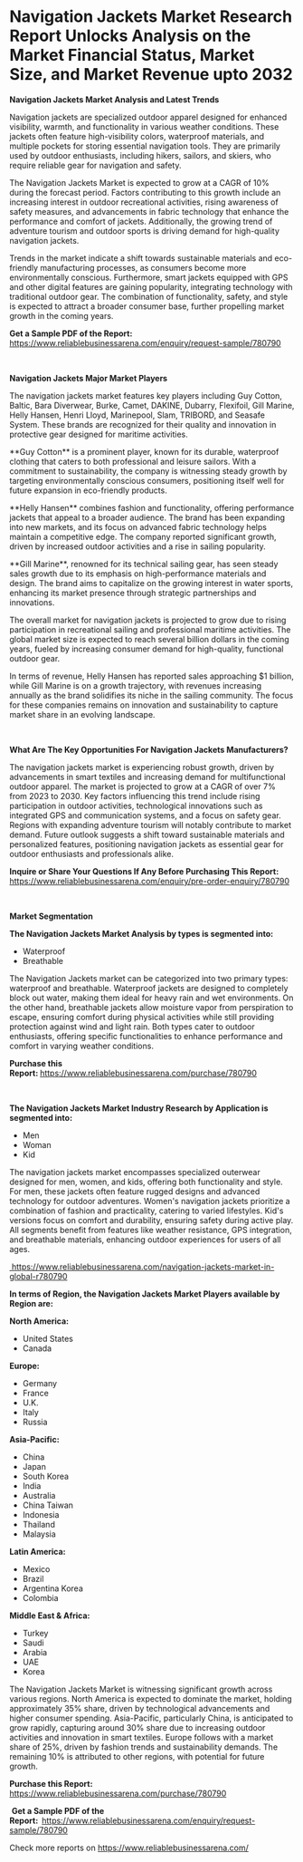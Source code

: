 <p><h1>Navigation Jackets Market Research Report Unlocks Analysis on the Market Financial Status, Market Size, and Market Revenue upto 2032</h1></p><p><strong>Navigation Jackets Market Analysis and Latest Trends</strong></p>
<p><p>Navigation jackets are specialized outdoor apparel designed for enhanced visibility, warmth, and functionality in various weather conditions. These jackets often feature high-visibility colors, waterproof materials, and multiple pockets for storing essential navigation tools. They are primarily used by outdoor enthusiasts, including hikers, sailors, and skiers, who require reliable gear for navigation and safety.</p><p>The Navigation Jackets Market is expected to grow at a CAGR of 10% during the forecast period. Factors contributing to this growth include an increasing interest in outdoor recreational activities, rising awareness of safety measures, and advancements in fabric technology that enhance the performance and comfort of jackets. Additionally, the growing trend of adventure tourism and outdoor sports is driving demand for high-quality navigation jackets.</p><p>Trends in the market indicate a shift towards sustainable materials and eco-friendly manufacturing processes, as consumers become more environmentally conscious. Furthermore, smart jackets equipped with GPS and other digital features are gaining popularity, integrating technology with traditional outdoor gear. The combination of functionality, safety, and style is expected to attract a broader consumer base, further propelling market growth in the coming years.</p></p>
<p><strong>Get a Sample PDF of the Report:&nbsp;</strong> <a href="https://www.reliablebusinessarena.com/enquiry/request-sample/780790?utm_campaign=3042&utm_medium=2&utm_source=Github&utm_content=ia&utm_term=26032025&utm_id=navigation-jackets">https://www.reliablebusinessarena.com/enquiry/request-sample/780790</a></p>
<p>&nbsp;</p>
<p><strong>Navigation Jackets Major Market Players</strong></p>
<p><p>The navigation jackets market features key players including Guy Cotton, Baltic, Bara Diverwear, Burke, Camet, DAKINE, Dubarry, Flexifoil, Gill Marine, Helly Hansen, Henri Lloyd, Marinepool, Slam, TRIBORD, and Seasafe System. These brands are recognized for their quality and innovation in protective gear designed for maritime activities.</p><p>**Guy Cotton** is a prominent player, known for its durable, waterproof clothing that caters to both professional and leisure sailors. With a commitment to sustainability, the company is witnessing steady growth by targeting environmentally conscious consumers, positioning itself well for future expansion in eco-friendly products.</p><p>**Helly Hansen** combines fashion and functionality, offering performance jackets that appeal to a broader audience. The brand has been expanding into new markets, and its focus on advanced fabric technology helps maintain a competitive edge. The company reported significant growth, driven by increased outdoor activities and a rise in sailing popularity.</p><p>**Gill Marine**, renowned for its technical sailing gear, has seen steady sales growth due to its emphasis on high-performance materials and design. The brand aims to capitalize on the growing interest in water sports, enhancing its market presence through strategic partnerships and innovations.</p><p>The overall market for navigation jackets is projected to grow due to rising participation in recreational sailing and professional maritime activities. The global market size is expected to reach several billion dollars in the coming years, fueled by increasing consumer demand for high-quality, functional outdoor gear.</p><p>In terms of revenue, Helly Hansen has reported sales approaching $1 billion, while Gill Marine is on a growth trajectory, with revenues increasing annually as the brand solidifies its niche in the sailing community. The focus for these companies remains on innovation and sustainability to capture market share in an evolving landscape.</p></p>
<p>&nbsp;</p>
<p><strong>What Are The Key Opportunities For Navigation Jackets Manufacturers?</strong></p>
<p><p>The navigation jackets market is experiencing robust growth, driven by advancements in smart textiles and increasing demand for multifunctional outdoor apparel. The market is projected to grow at a CAGR of over 7% from 2023 to 2030. Key factors influencing this trend include rising participation in outdoor activities, technological innovations such as integrated GPS and communication systems, and a focus on safety gear. Regions with expanding adventure tourism will notably contribute to market demand. Future outlook suggests a shift toward sustainable materials and personalized features, positioning navigation jackets as essential gear for outdoor enthusiasts and professionals alike.</p></p>
<p><strong>Inquire or Share Your Questions If Any Before Purchasing This Report:</strong> <a href="https://www.reliablebusinessarena.com/enquiry/pre-order-enquiry/780790?utm_campaign=3042&utm_medium=2&utm_source=Github&utm_content=ia&utm_term=26032025&utm_id=navigation-jackets">https://www.reliablebusinessarena.com/enquiry/pre-order-enquiry/780790</a></p>
<p>&nbsp;</p>
<p><strong>Market Segmentation</strong></p>
<p><strong>The Navigation Jackets Market Analysis by types is segmented into:</strong></p>
<p><ul><li>Waterproof</li><li>Breathable</li></ul></p>
<p><p>The Navigation Jackets market can be categorized into two primary types: waterproof and breathable. Waterproof jackets are designed to completely block out water, making them ideal for heavy rain and wet environments. On the other hand, breathable jackets allow moisture vapor from perspiration to escape, ensuring comfort during physical activities while still providing protection against wind and light rain. Both types cater to outdoor enthusiasts, offering specific functionalities to enhance performance and comfort in varying weather conditions.</p></p>
<p><strong>Purchase this Report:&nbsp;</strong><a href="https://www.reliablebusinessarena.com/purchase/780790?utm_campaign=3042&utm_medium=2&utm_source=Github&utm_content=ia&utm_term=26032025&utm_id=navigation-jackets">https://www.reliablebusinessarena.com/purchase/780790</a></p>
<p>&nbsp;</p>
<p><strong>The Navigation Jackets Market Industry Research by Application is segmented into:</strong></p>
<p><ul><li>Men</li><li>Woman</li><li>Kid</li></ul></p>
<p><p>The navigation jackets market encompasses specialized outerwear designed for men, women, and kids, offering both functionality and style. For men, these jackets often feature rugged designs and advanced technology for outdoor adventures. Women's navigation jackets prioritize a combination of fashion and practicality, catering to varied lifestyles. Kid's versions focus on comfort and durability, ensuring safety during active play. All segments benefit from features like weather resistance, GPS integration, and breathable materials, enhancing outdoor experiences for users of all ages.</p></p>
<p><a href="https://www.reliablebusinessarena.com/navigation-jackets-market-in-global-r780790?utm_campaign=3042&utm_medium=2&utm_source=Github&utm_content=ia&utm_term=26032025&utm_id=navigation-jackets">&nbsp;https://www.reliablebusinessarena.com/navigation-jackets-market-in-global-r780790</a></p>
<p><strong>In terms of Region, the Navigation Jackets Market Players available by Region are:</strong></p>
<p>
    <p> <strong> North America: </strong>
        <ul>
            <li>United States</li>
            <li>Canada</li>
        </ul>
        </p> 
    <p> <strong> Europe: </strong>
        <ul>
            <li>Germany</li>
            <li>France</li>
            <li>U.K.</li>
            <li>Italy</li>
            <li>Russia</li>
        </ul>
        </p> 
    <p> <strong> Asia-Pacific: </strong>
        <ul>
            <li>China</li>
            <li>Japan</li>
            <li>South Korea</li>
            <li>India</li>
            <li>Australia</li>
            <li>China Taiwan</li>
            <li>Indonesia</li>
            <li>Thailand</li>
            <li>Malaysia</li>
        </ul>
        </p> 
    <p> <strong> Latin America: </strong>
        <ul>
            <li>Mexico</li>
            <li>Brazil</li>
            <li>Argentina Korea</li>
            <li>Colombia</li>
        </ul>
        </p> 
    <p> <strong> Middle East & Africa: </strong>
        <ul>
            <li>Turkey</li>
            <li>Saudi</li>
            <li>Arabia</li>
            <li>UAE</li>
            <li>Korea</li>
        </ul>
    </p>
    </p>
<p><p>The Navigation Jackets Market is witnessing significant growth across various regions. North America is expected to dominate the market, holding approximately 35% share, driven by technological advancements and higher consumer spending. Asia-Pacific, particularly China, is anticipated to grow rapidly, capturing around 30% share due to increasing outdoor activities and innovation in smart textiles. Europe follows with a market share of 25%, driven by fashion trends and sustainability demands. The remaining 10% is attributed to other regions, with potential for future growth.</p></p>
<p><strong>Purchase this Report: </strong><a href="https://www.reliablebusinessarena.com/purchase/780790?utm_campaign=3042&utm_medium=2&utm_source=Github&utm_content=ia&utm_term=26032025&utm_id=navigation-jackets">https://www.reliablebusinessarena.com/purchase/780790</a></p>
<p>&nbsp;<strong>Get a Sample PDF of the Report:&nbsp;&nbsp;</strong><a href="https://www.reliablebusinessarena.com/enquiry/request-sample/780790?utm_campaign=3042&utm_medium=2&utm_source=Github&utm_content=ia&utm_term=26032025&utm_id=navigation-jackets">https://www.reliablebusinessarena.com/enquiry/request-sample/780790</a></p>
<p><strong></strong></p>
<p>Check more reports on <a href="https://www.reliablebusinessarena.com/?utm_campaign=3042&utm_medium=2&utm_source=Github&utm_content=ia&utm_term=26032025&utm_id=navigation-jackets">https://www.reliablebusinessarena.com/</a></p>
